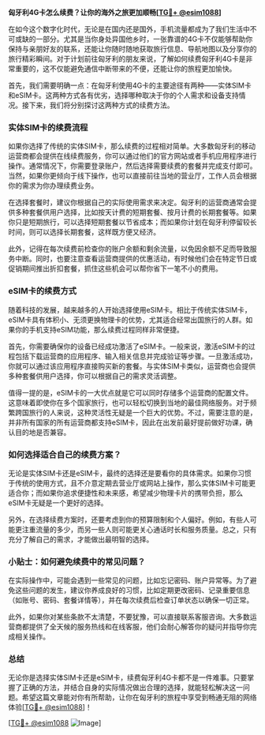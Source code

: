 **匈牙利4G卡怎么续费？让你的海外之旅更加顺畅[[TG💪+ @esim1088](https://t.me/s/esim1088)]**

在如今这个数字化时代，无论是在国内还是国外，手机流量都成为了我们生活中不可或缺的一部分。尤其是当你身处异国他乡时，一张靠谱的4G卡不仅能够帮助你保持与亲朋好友的联系，还能让你随时随地获取旅行信息、导航地图以及分享你的旅行精彩瞬间。对于计划前往匈牙利的朋友来说，了解如何续费匈牙利4G卡是非常重要的，这不仅能避免通信中断带来的不便，还能让你的旅程更加愉快。

首先，我们需要明确一点：在匈牙利使用4G卡的主要途径有两种——实体SIM卡和eSIM卡。这两种方式各有优劣，选择哪种取决于你的个人需求和设备支持情况。接下来，我们将分别探讨这两种方式的续费方法。

### 实体SIM卡的续费流程

如果你选择了传统的实体SIM卡，那么续费的过程相对简单。大多数匈牙利的移动运营商都会提供在线续费服务，你可以通过他们的官方网站或者手机应用程序进行操作。通常情况下，你需要登录账户，然后选择需要续费的套餐并完成支付即可。当然，如果你更倾向于线下操作，也可以直接前往当地的营业厅，工作人员会根据你的需求为你办理续费业务。

在选择套餐时，建议你根据自己的实际使用需求来决定。匈牙利的运营商通常会提供多种套餐供用户选择，比如按天计费的短期套餐、按月计费的长期套餐等。如果你只是短期旅行，可以选择短期套餐以节省成本；而如果你计划在匈牙利停留较长时间，则可以选择长期套餐，这样既方便又经济。

此外，记得在每次续费前检查你的账户余额和剩余流量，以免因余额不足而导致服务中断。同时，也要注意查看运营商提供的优惠活动，有时候他们会在特定节日或促销期间推出折扣套餐，抓住这些机会可以帮你省下一笔不小的费用。

### eSIM卡的续费方式

随着科技的发展，越来越多的人开始选择使用eSIM卡。相比于传统实体SIM卡，eSIM卡具有体积小、无须更换物理卡的优势，尤其适合经常出国旅行的人群。如果你的手机支持eSIM功能，那么续费过程同样非常便捷。

首先，你需要确保你的设备已经成功激活了eSIM卡。一般来说，激活eSIM卡的过程包括下载运营商的应用程序、输入相关信息并完成验证等步骤。一旦激活成功，你就可以通过该应用程序直接购买新的套餐。与实体SIM卡类似，运营商也会提供多种套餐供用户选择，你可以根据自己的需求灵活调整。

值得一提的是，eSIM卡的一大优点就是它可以同时存储多个运营商的配置文件。这意味着即使你在多个国家旅行，也可以轻松切换到当地的最佳网络服务。对于频繁跨国旅行的人来说，这种灵活性无疑是一个巨大的优势。不过，需要注意的是，并非所有国家的所有运营商都支持eSIM卡，因此在出发前最好提前做好功课，确认目的地是否兼容。

### 如何选择适合自己的续费方案？

无论是实体SIM卡还是eSIM卡，最终的选择还是要看你的具体需求。如果你习惯于传统的使用方式，且不介意定期去营业厅或网站上操作，那么实体SIM卡可能更适合你；而如果你追求便捷性和未来感，希望减少物理卡片的携带负担，那么eSIM卡无疑是一个更好的选择。

另外，在选择续费方案时，还要考虑到你的预算限制和个人偏好。例如，有些人可能更注重流量的多少，而另一些人则可能更关心通话时长和服务质量。总之，只有充分了解自己的需求，才能做出最明智的选择。

### 小贴士：如何避免续费中的常见问题？

在实际操作中，可能会遇到一些常见的问题，比如忘记密码、账户异常等。为了避免这些问题的发生，建议你养成良好的习惯，比如定期更改密码、记录重要信息（如账号、密码、套餐详情等），并在每次续费后检查订单状态以确保一切正常。

此外，如果你对某些条款不太清楚，不要犹豫，可以直接联系客服咨询。大多数运营商都提供了全天候的服务热线和在线客服，他们会耐心解答你的疑问并指导你完成相关操作。

### 总结

无论你是选择实体SIM卡还是eSIM卡，续费匈牙利4G卡都不是一件难事。只要掌握了正确的方法，并结合自身的实际情况做出合理的选择，就能轻松解决这一问题。希望这篇文章能对你有所帮助，让你在匈牙利的旅程中享受到畅通无阻的网络体验[[TG💪+ @esim1088](https://t.me/s/esim1088)]！

[[TG💪+ @esim1088](https://t.me/s/esim1088) ![Image](https://i.postimg.cc/4NQfJmqS/Snipaste-2025-05-13-00-14-12.png)]